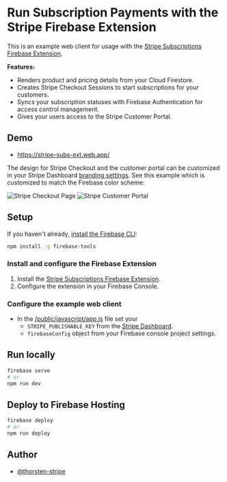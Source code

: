 # Run Subscription Payments with the Stripe Firebase Extension

This is an example web client for usage with the [Stripe Subscriptions Firebase Extension](https://firebase.google.com/products/extensions/firestore-stripe-subscriptions).

**Features:**

- Renders product and pricing details from your Cloud Firestore.
- Creates Stripe Checkout Sessions to start subscriptions for your customers.
- Syncs your subscription statuses with Firebase Authentication for access control management.
- Gives your users access to the Stripe Customer Portal.

## Demo

- https://stripe-subs-ext.web.app/

The design for Stripe Checkout and the customer portal can be customized in your Stripe Dashboard [branding settings](https://dashboard.stripe.com/settings/branding). See this example which is customized to match the Firebase color scheme:

![Stripe Checkout Page](https://storage.googleapis.com/stripe-subscriptions-firebase-screenshots/firebase-stripe-subs-checkout.png)
![Stripe Customer Portal](https://storage.googleapis.com/stripe-subscriptions-firebase-screenshots/firebase-stripe-subs-customer-portal.png)

## Setup

If you haven't already, [install the Firebase CLI](https://firebase.google.com/docs/cli):

```bash
npm install -g firebase-tools
```

### Install and configure the Firebase Extension

1. Install the [Stripe Subscriptions Firebase Extension](https://firebase.google.com/products/extensions/firestore-stripe-subscriptions).
2. Configure the extension in your Firebase Console.

### Configure the example web client

- In the [/public/javascript/app.js](/public/javascript/app.js) file set your
  - `STRIPE_PUBLISHABLE_KEY` from the [Stripe Dashboard](https://dashboard.stripe.com/apikeys).
  - `firebaseConfig` object from your Firebase console project settings.

## Run locally

```bash
firebase serve
# or
npm run dev
```

## Deploy to Firebase Hosting

```bash
firebase deploy
# or
npm run deploy
```

## Author

- [@thorsten-stripe](https://twitter.com/thorwebdev)
